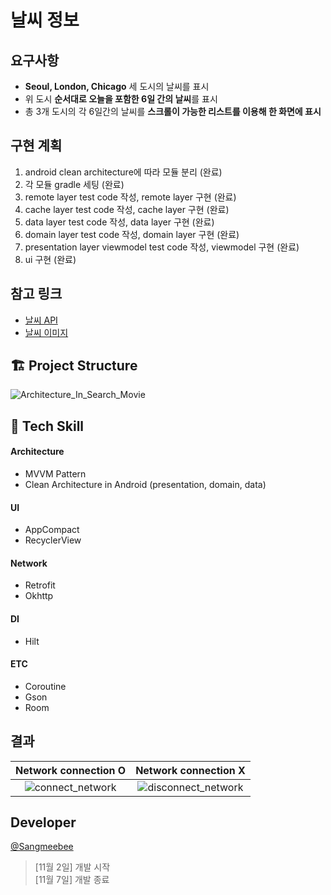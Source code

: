 # 날씨 정보

## 요구사항
- **Seoul, London, Chicago** 세 도시의 날씨를 표시
- 위 도시 **순서대로 오늘을 포함한 6일 간의 날씨**를 표시
- 총 3개 도시의 각 6일간의 날씨를 **스크롤이 가능한 리스트를 이용해 한 화면에 표시**

## 구현 계획
1. android clean architecture에 따라 모듈 분리 (완료)
2. 각 모듈 gradle 세팅 (완료)
3. remote layer test code 작성, remote layer 구현 (완료)
4. cache layer test code 작성, cache layer 구현 (완료)
5. data layer test code 작성, data layer 구현 (완료)
6. domain layer test code 작성, domain layer 구현 (완료)
7. presentation layer viewmodel test code 작성, viewmodel 구현 (완료)
8. ui 구현 (완료)

## 참고 링크
- [날씨 API](https://openweathermap.org/current)
- [날씨 이미지](https://erikflowers.github.io/weather-icons/)

## 🏗 Project Structure
![Architecture_In_Search_Movie](https://user-images.githubusercontent.com/48168117/193544728-cf576bb6-417e-4651-b329-1f3daaa3d31c.png)

## 📖 Tech Skill
#### Architecture
- MVVM Pattern
- Clean Architecture in Android (presentation, domain, data)
#### UI
- AppCompact
- RecyclerView
#### Network
- Retrofit
- Okhttp
#### DI
- Hilt
#### ETC
- Coroutine
- Gson
- Room

## 결과

   Network connection O    |    Network connection X    |
:-------------------------:|:--------------------------:|
![connect_network](https://user-images.githubusercontent.com/48168117/200204677-d381a0c3-100e-4271-9ff1-7253c43aa5e9.gif)  |  ![disconnect_network](https://user-images.githubusercontent.com/48168117/200204669-8022b04a-ed8c-4ec3-b566-f9e50fb0bb68.gif)


## Developer
[@Sangmeebee](https://github.com/Sangmeebee)  
> [11월 2일] 개발 시작  
> [11월 7일] 개발 종료
